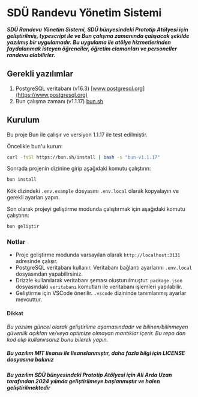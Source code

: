 # SDÜ Randevu Yönetim Sistemi

***SDÜ Randevu Yönetim Sistemi, SDÜ bünyesindeki Prototip Atölyesi için geliştirilmiş, typescript ile ve Bun çalışma zamanında çalışacak şekilde yazılmış bir uygulamadır. Bu uygulama ile atölye hizmetlerinden faydalanmak isteyen öğrenciler, öğretim elemanları ve personeller randevu alabilirler.***

## Gerekli yazılımlar

1. PostgreSQL veritabanı (v16.3) [www.postgresql.org](https://www.postgresql.org)
2. Bun çalışma zamanı (v1.1.17) [bun.sh](https://bun.sh)

## Kurulum

Bu proje Bun ile çalışır ve versiyon 1.1.17 ile test edilmiştir.

Öncelikle bun'u kurun:

```bash
curl -fsSl https://bun.sh/install | bash -s "bun-v1.1.17"
```

Sonrada projenin dizinine girip aşağıdaki komutu çalıştırın:

```bash
bun install
```

Kök dizindeki `.env.example` dosyasını `.env.local` olarak kopyalayın ve gerekli ayarları yapın.

Son olarak projeyi geliştirme modunda çalıştırmak için aşağıdaki komutu çalıştırın:

```bash
bun geliştir
```

### Notlar

- Proje geliştirme modunda varsayılan olarak `http://localhost:3131` adresinde çalışır.
- PostgreSQL veritabanı kullanır. Veritabanı bağlantı ayarlarını `.env.local` dosyasından yapabilirsiniz.
- Drizzle kullanılarak veritabanı şeması oluşturulmuştur. `package.json` dosyasındaki `veritabanı` komutları ile veritabanı işlemleri yapılabilir.
- Geliştirme için VSCode önerilir. `.vscode` dizininde tanımlanmış ayarlar mevcuttur.

#### Dikkat

*Bu yazılım güncel olarak geliştirilme aşamasındadır ve bilinen/bilinmeyen güvenlik açıkları ve/veya optimize olmayan mantıklar içerir. Bu repo dan kod alıp kullanırsanız bunu bilerek yapın.*

##### Bu yazılım MIT lisansı ile lisanslanmıştır, daha fazla bilgi için LICENSE dosyasına bakınız

##### Bu yazılım SDÜ bünyesindeki Prototip Atölyesi için Ali Arda Uzan tarafından 2024 yılında geliştirilmeye başlanmıştır ve halen geliştirilmektedir
